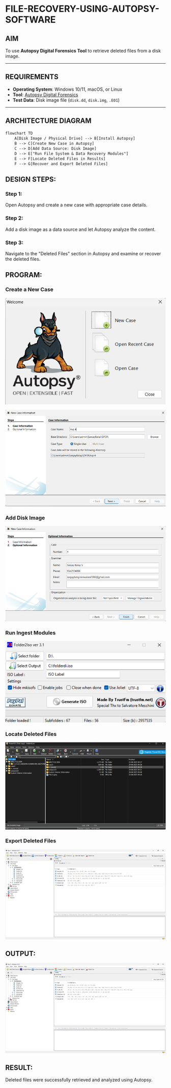 # FILE-RECOVERY-USING-AUTOPSY-SOFTWARE

## AIM
To use **Autopsy Digital Forensics Tool** to retrieve deleted files from a disk image.

---

## REQUIREMENTS
- **Operating System**: Windows 10/11, macOS, or Linux
- **Tool**: [Autopsy Digital Forensics](https://www.autopsy.com/)  
- **Test Data**: Disk image file (`disk.dd`, `disk.img`, `.E01`)

---

## ARCHITECTURE DIAGRAM
```mermaid
flowchart TD
    A[Disk Image / Physical Drive] --> B[Install Autopsy]
    B --> C[Create New Case in Autopsy]
    C --> D[Add Data Source: Disk Image]
    D --> E["Run File System & Data Recovery Modules"]
    E --> F[Locate Deleted Files in Results]
    F --> G[Recover and Export Deleted Files]
```
## DESIGN STEPS:
### Step 1:
Open Autopsy and create a new case with appropriate case details.

### Step 2:
Add a disk image as a data source and let Autopsy analyze the content.

### Step 3:
Navigate to the "Deleted Files" section in Autopsy and examine or recover the deleted files.

## PROGRAM:

### Create a New Case

![alt text](<Screenshot 2025-09-10 083741.png>)

![alt text](<Screenshot 2025-09-10 083757.png>)

### Add Disk Image

![alt text](<Screenshot 2025-09-10 083812.png>)

### Run Ingest Modules

![alt text](<Screenshot 2025-09-10 083852.png>)

### Locate Deleted Files

![alt text](<Screenshot 2025-09-10 084039.png>)

### Export Deleted Files

![alt text](<Screenshot 2025-09-10 084900.png>)

## OUTPUT:

![alt text](<Screenshot 2025-09-10 084900.png>)

## RESULT:
Deleted files were successfully retrieved and analyzed using Autopsy.
